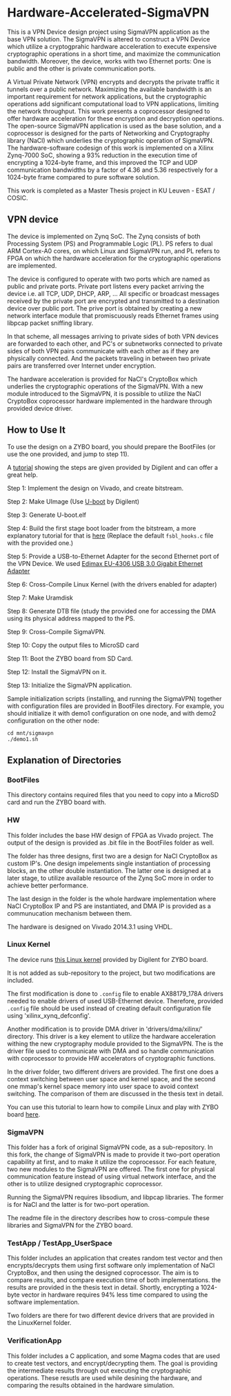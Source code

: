 # Hardware-Accelerated-SigmaVPN

This is a VPN Device design project using SigmaVPN application as the base VPN solution. The SigmaVPN is altered to construct a VPN Device which utilize a cryptogprahic hardware acceleration to execute expensive cryptographic operations in a short time, and maximize the communication bandwidth. Moreover, the device, works with two Ethernet ports: One is public and the other is private communication ports.

A Virtual Private Network (VPN) encrypts and decrypts the private traffic it tunnels over a public network. Maximizing the available bandwidth is an important requirement for network applications, but the cryptographic operations add significant computational load to VPN applications, limiting the network throughput. This work presents a coprocessor designed to offer hardware acceleration for these encryption and decryption operations. The open-source SigmaVPN application is used as the base solution, and a coprocessor is designed for the parts of Networking and Cryptography library (NaCl) which underlies the cryptographic operation of SigmaVPN. The hardware-software codesign of this work is implemented on a Xilinx Zynq-7000 SoC, showing a 93% reduction in the execution time of encrypting a 1024-byte frame, and this improved the TCP and UDP communication bandwidths by a factor of 4.36 and 5.36 respectively for a 1024-byte frame compared to pure software solution.

This work is completed as a Master Thesis project in KU Leuven - ESAT / COSIC.

## VPN device

The device is implemented on Zynq SoC. The Zynq consists of both Processing System (PS) and Programmable Logic (PL). PS refers to dual ARM Cortex-A0 cores, on which Linux and SigmaVPN run, and PL refers to FPGA on which the hardware acceleration for the cryptographic operations are implemented.

The device is configured to operate with two ports which are named as public and private ports. Private port listens every packet arriving the device i.e. all TCP, UDP, DHCP, ARP, ... All specific or broadcast messages received by the private port are encrypted and transmitted to a destination device over public port. The prive port is obtained by creating a new network interface module that promiscuously reads Ethernet frames using libpcap packet sniffing library.

In that scheme, all messages arriving to private sides of both VPN devices are forwarded to each other, and PC's or subnetworks connected to private sides of both VPN pairs communicate with each other as if they are physically connected. And the packets traveling in between two private pairs are transferred over Internet under encryption.

The hardware acceleration is provided for NaCl's CryptoBox which underlies the cryptographic operations of the SigmaVPN. With a new module introduced to the SigmaVPN, it is possible to utilize the NaCl CryptoBox coprocessor hardware implemented in the hardware through provided device driver.

## How to Use It

To use the design on a ZYBO board, you should prepare the BootFiles (or use the one provided, and jump to step 11).

A [tutorial](http://www.instructables.com/id/Embedded-Linux-Tutorial-Zybo/?ALLSTEPS) showing the steps are given provided by Digilent and can offer a great help.

Step 1: Implement the design on Vivado, and create bitstream.

Step 2: Make UImage (Use [U-boot](https://github.com/DigilentInc/u-boot-Digilent-Dev) by Digilent)

Step 3: Generate U-boot.elf

Step 4: Build the first stage boot loader from the bitstream, a more explanatory tutorial for that is [here](http://www.dbrss.org/zybo/tutorial4.html) (Replace the default `fsbl_hooks.c` file with the provided one.)

Step 5: Provide a USB-to-Ethernet Adapter for the second Ethernet port of the VPN Device. We used [Edimax EU-4306 USB 3.0 Gigabit Ethernet Adapter](http://www.edimax.com/edimax/merchandise/merchandise_detail/data/edimax/au/network_adapters_usb_adapters/eu-4306/) 

Step 6: Cross-Compile Linux Kernel (with the drivers enabled for adapter)

Step 7: Make Uramdisk

Step 8: Generate DTB file (study the provided one for accessing the DMA using its physical address mapped to the PS.
 
Step 9: Cross-Compile SigmaVPN.

Step 10: Copy the output files to MicroSD card

Step 11: Boot the ZYBO board from SD Card.

Step 12: Install the SigmaVPN on it.

Step 13: Initialize the SigmaVPN application. 

Sample initialization scripts (installing, and running the SigmaVPN) together with configuration files are provided in BootFiles directory. For example, you should initialize it with demo1 configuration on one node, and  with demo2 configuration on the other node:

```
cd mnt/sigmavpn
./demo1.sh
```

## Explanation of Directories

### BootFiles

This directory contains required files that you need to copy into a MicroSD card and run the ZYBO board with.

### HW

This folder includes the base HW design of FPGA as Vivado project. The output of the design is provided as .bit file in the BootFiles folder as well.

The folder has three designs, first two are a design for NaCl CryptoBox as custom IP's. One design impelements single instantiation of processing blocks, an the other double instantiation. The latter one is designed at a later stage, to utilize available resource of the Zynq SoC more in order to achieve better performance. 

The last design in the folder is the whole hardware implementation where NaCl CryptoBox IP and PS are instantiated, and DMA IP is provided as a communucation mechanism between them.

The hardware is designed on Vivado 2014.3.1 using VHDL.

### Linux Kernel

The device runs [this Linux kernel](https://github.com/Digilent/linux-digilent-dev ) provided by Digilent for ZYBO board.                 

It is not added as sub-repository to the project, but two modifications are included. 

The first modification is done to `.config` file to enable AX88179_178A drivers needed to enable drivers of used USB-Ethernet device. Therefore, provided `.config` file should be used instead of creating default configuration file using 'xilinx_xynq_defconfig'.

Another modification is to provide DMA driver in 'drivers/dma/xilinx/' directory. This driver is a key element to utilize the hardware acceleration withing the new cryptography module provided to the SigmaVPN. The is the driver file used to communicate with DMA and so handle communication with coprocessor to provide HW accelerators of cryptographic functions.

In the driver folder, two different drivers are provided. The first one does a context switching between user space and kernel space, and the second one mmap's kernel space memory into user space to avoid context switching. The comparison of them are discussed in the thesis text in detail. 

You can use this tutorial to learn how to compile Linux and play with ZYBO board [here](http://www.instructables.com/id/Embedded-Linux-Tutorial-Zybo/?ALLSTEPS).

### SigmaVPN

This folder has a fork of original SigmaVPN code, as a sub-repository. In this fork, the change of SigmaVPN is made to provide it two-port operation capability at first, and to make it utilize the coprocessor. For each feature, two new modules to the SigmaVPN are offered. The first one for physical communication feature instead of using virtual network interface, and the other is to utilize designed cryptographic coprocessor. 

Running the SigmaVPN requires libsodium, and libpcap libraries. The former is for NaCl and the latter is for two-port operation. 

The readme file in the directory describes how to cross-compule these libraries and SigmaVPN for the ZYBO board. 

### TestApp / TestApp_UserSpace

This folder includes an application that creates random test vector and then encrypts/decrypts them using first software only implementation of NaCl CryptoBox, and then using the designed coprocessor. The aim is to compare results, and compare execution time of both implementations.  the results are provided in the thesis text in detail. Shortly, encrypting a 1024-byte vector in hardware requires 94% less time compared to using the software implementation.

Two folders are there for two different device drivers that are provided in the LinuxKernel folder.

### VerificationApp

This folder includes a C application, and some Magma codes that are used to create test vectors, and encrypt/decrypting them. The goal is providing the intermediate results through out executing the cryptographic operations. These resutls are used while desining the hardware, and comparing the results obtained in the hardware simulation.
